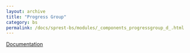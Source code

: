 ```yaml
---
layout: archive
title: "Progress Group"
category: bs
permalink: /docs/sprest-bs/modules/_components_progressgroup_d_.html
---
```

[Documentation](http://getbootstrap.com/docs/4.1/components/progress/#multiple-bars)